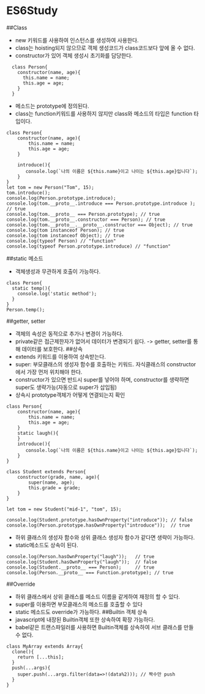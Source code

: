 # ES6Study

##Class
- new 키워드를 사용하여 인스턴스를 생성하여 사용한다.
- class는 hoisting되지 않으므로 객체 생성코드가 class코드보다 앞에 올 수 없다.
- constructor가 있어 객체 생성시 초기화를 담당한다.
```
  class Person{
    constructor(name, age){
      this.name = name;
      this.age = age;
    }
  }
```
- 메소드는 prototype에 정의된다.
- class는 function키워드를 사용하지 않지만 class와 메소드의 타입은 function 타입이다.
```
class Person{
    constructor(name, age){
        this.name = name;
        this.age = age;
    }

    introduce(){
       console.log(`나의 이름은 ${this.name}이고 나이는 ${this.age}입니다`);
    }
}
let tom = new Person("Tom", 15);
tom.introduce();
console.log(Person.prototype.introduce);
console.log(tom.__proto__.introduce === Person.prototype.introduce ); // true
console.log(tom.__proto__ === Person.prototype); // true
console.log(tom.__proto__.constructor === Person); // true
console.log(tom.__proto__.__proto__.constructor === Object); // true
console.log(tom instanceof Person); // true
console.log(tom instanceof Object); // true
console.log(typeof Person) // "function"
console.log(typeof Person.prototype.introduce) // "function"
```
##static 메소드
- 객체생성과 무관하게 호출이 가능하다.
```
class Person{
  static temp(){
    console.log('static method');
  }
}
Person.temp();
```
##getter, setter
- 객체의 속성은 동적으로 추가나 변경이 가능하다.
- private같은 접근제한자가 없어서 데이터가 변경되기 쉽다. -> getter, setter를 통해 데이터를 보호한다.
##상속
- extends 키워드를 이용하여 상속받는다.
- super: 부모클래스의 생성자 함수를 호출하는 키워드. 자식클래스의 constructor에서 가장 먼저 위치해야 한다.
- constructor가 있으면 반드시 super를 넣어야 하며, constructor를 생략하면 super도 생략가능(자동으로 super가 삽입됨)
- 상속시 prototype객체가 어떻게 연결되는지 확인
```
class Person{
    constructor(name, age){
        this.name = name;
        this.age = age;
    }
    static laugh(){
    }
    introduce(){
       console.log(`나의 이름은 ${this.name}이고 나이는 ${this.age}입니다`);
    }
}

class Student extends Person{
    constructor(grade, name, age){
        super(name, age);
        this.grade = grade;
    }
}

let tom = new Student("mid-1", "tom", 15);

console.log(Student.prototype.hasOwnProperty("introduce")); // false
console.log(Person.prototype.hasOwnProperty("introduce"));  // true
```
- 하위 클래스의 생성자 함수와 상위 클래스 생성자 함수가 같다면 생략이 가능하다.
- static메소드도 상속이 된다.
```
console.log(Person.hasOwnProperty("laugh"));   // true
console.log(Student.hasOwnProperty("laugh"));  // false
console.log(Student.__proto__ === Person);     // true
console.log(Person.__proto__ === Function.prototype); // true
```
##Override
- 하위 클래스에서 상위 클래스를 메소드 이름을 같게하여 재정의 할 수 있다.
- super를 이용하면 부모클래스의 메소드를 호출할 수 있다
- static 메소드도 override가 가능하다.
##Builtin 객체 상속
- javascript에 내장된 Builtin객체 또한 상속하여 확장 가능하다.
- babel같은 트랜스파일러를 사용하면 Builtin객체를 상속하여 서브 클래스를 만들 수 없다.
```
class MyArray extends Array{
  clone(){
    return [...this];
  }
  push(...args){
    super.push(...args.filter(data=>!(data%2))); // 짝수만 push
  }
}
```
